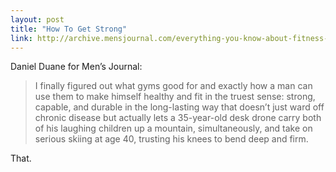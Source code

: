 ```yaml
---
layout: post
title: "How To Get Strong"
link: http://archive.mensjournal.com/everything-you-know-about-fitness-is-a-lie/print/
---
```

Daniel Duane for Men’s Journal:

> I finally figured out what gyms good for and exactly how a man can use them to make himself healthy and fit in the truest sense: strong, capable, and durable in the long-lasting way that doesn’t just ward off chronic disease but actually lets a 35-year-old desk drone carry both of his laughing children up a mountain, simultaneously, and take on serious skiing at age 40, trusting his knees to bend deep and firm.

That.
